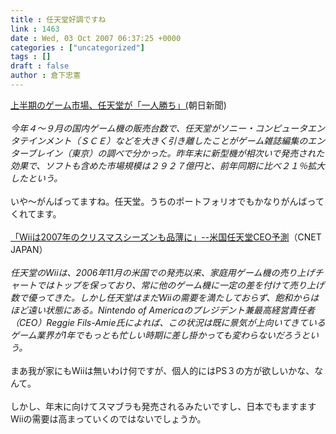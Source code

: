 ```yaml
---
title : 任天堂好調ですね
link : 1463
date : Wed, 03 Oct 2007 06:37:25 +0000
categories : ["uncategorized"]
tags : []
draft : false
author : 倉下忠憲
---
```


<A HREF="http://www.asahi.com/life/update/1002/OSK200710020054.html" TARGET="_blank">上半期のゲーム市場、任天堂が「一人勝ち」(</A>朝日新聞)<BR><BR><I>今年４～９月の国内ゲーム機の販売台数で、任天堂がソニー・コンピュータエンタテインメント（ＳＣＥ）などを大きく引き離したことがゲーム雑誌編集のエンターブレイン（東京）の調べで分かった。昨年末に新型機が相次いで発売された効果で、ソフトも含めた市場規模は２９２７億円と、前年同期に比べ２１％拡大したという。 </I><BR><BR>いや～がんばってますね。任天堂。うちのポートフォリオでもかなりがんばってくれてます。<BR><BR><A HREF="http://japan.cnet.com/news/tech/story/0,2000056025,20357836,00.htm" TARGET="_blank">「Wiiは2007年のクリスマスシーズンも品薄に」--米国任天堂CEO予測</A>（CNET　JAPAN）<BR><BR><I>任天堂のWiiは、2006年11月の米国での発売以来、家庭用ゲーム機の売り上げチャートではトップを保っており、常に他のゲーム機に一定の差を付けて売り上げ数で優ってきた。しかし任天堂はまだWiiの需要を満たしておらず、飽和からはほど遠い状態にある。Nintendo of Americaのプレジデント兼最高経営責任者（CEO）Reggie Fils-Amie氏によれば、この状況は既に景気が上向いてきているゲーム業界が1年でもっとも忙しい時期に差し掛かっても変わらないだろうという。 </I><BR><BR>まあ我が家にもWiiは無いわけ何ですが、個人的にはPS３の方が欲しいかな、なんて。<BR><BR>しかし、年末に向けてスマブラも発売されるみたいですし、日本でもますますWiiの需要は高まっていくのではないでしょうか。<BR><BR><BR><br><br>
